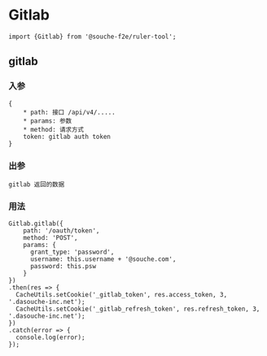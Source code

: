 # Gitlab

    import {Gitlab} from '@souche-f2e/ruler-tool';

## gitlab

### 入参

    {
        * path: 接口 /api/v4/.....
        * params: 参数
        * method: 请求方式
        token: gitlab auth token
    }

### 出参

    gitlab 返回的数据

### 用法
    Gitlab.gitlab({
        path: '/oauth/token',
        method: 'POST',
        params: {
          grant_type: 'password',
          username: this.username + '@souche.com',
          password: this.psw
        }
    })
    .then(res => {
      CacheUtils.setCookie('_gitlab_token', res.access_token, 3, '.dasouche-inc.net');
      CacheUtils.setCookie('_gitlab_refresh_token', res.refresh_token, 3, '.dasouche-inc.net');
    })
    .catch(error => {
      console.log(error);
    });